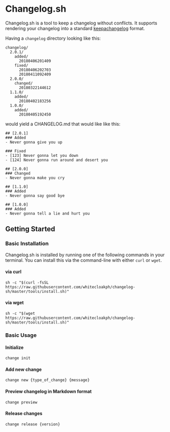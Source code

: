 # Changelog.sh

Changelog.sh is a tool to keep a changelog without conflicts. It supports rendering your changelog into a standard [keepachangelog](https://keepachangelog.com) format.

Having a `changelog` directory looking like this:

```
changelog/
  2.0.1/
    added/
      20180406201409
    fixed/
      20180406202703
      20180411092409
  2.0.0/
    changed/
      20180322144612
  1.1.0/
    added/
      20180402183256
  1.0.0/
    added/
      20180405192450
```

would yield a CHANGELOG.md that would like like this:

```
## [2.0.1]
### Added
- Never gonna give you up

### Fixed
- [123] Never gonna let you down
- [124] Never gonna run around and desert you

## [2.0.0]
### Changed
- Never gonna make you cry

## [1.1.0]
### Added
- Never gonna say good bye

## [1.0.0]
### Added
- Never gonna tell a lie and hurt you
```

## Getting Started

### Basic Installation

Changelog.sh is installed by running one of the following commands in your terminal. You can install this via the command-line with either `curl` or `wget`.

#### via curl

```shell
sh -c "$(curl -fsSL https://raw.githubusercontent.com/whitecloakph/changelog-sh/master/tools/install.sh)"
```

#### via wget

```shell
sh -c "$(wget https://raw.githubusercontent.com/whitecloakph/changelog-sh/master/tools/install.sh)"
```


### Basic Usage

#### Initialize

```shell
change init
```

#### Add new change

```shell
change new {type_of_change} {message}
```

#### Preview changelog in Markdown format

```shell
change preview
```

#### Release changes

```shell
change release {version}
```
